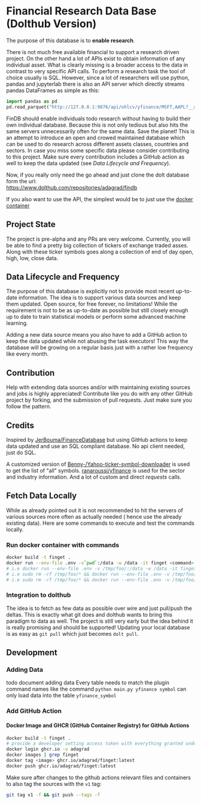# Financial Research Data Base (Dolthub Version)


The purpose of this database is to __enable research__. 

There is not much free available financial to support a research driven project. On the other hand a lot of APIs exist 
to obtain information of any individual asset. What is clearly missing is a broader access to the data in contrast to 
very specific API calls. To perform a research task the tool of choice usually is SQL. However, since a lot of 
researchers will use python, pandas and jupyterlab there is also an API server which directly streams pandas 
DataFrames as simple as this: 

```python
import pandas as pd
pd.read_parquet("http://127.0.0.1:9876/api/ohlcv/yfinance/MSFT,AAPL?__axis=0&__as=parquet")
```

FinDB should enable individuals todo research without having to build their own individual database. Because this is not 
only tedious but also hits the same servers unnecessarily often for the same data. Save the planet! This is an attempt 
to introduce an open and crowed maintained database which can be used to do research across different assets classes, 
countries and sectors. In case you miss some specific data please consider contributing to this project. Make sure every
contribution includes a GitHub action as well to keep the data updated (see *Data Lifecycle and Frequency*).

Now, if you really only need the go ahead and just clone the dolt database form the url:  
https://www.dolthub.com/repositories/adagrad/findb

If you also want to use the API, the simplest would be to just use the [docker container](https://github.com/adagrad/findb_dolthub/pkgs/container/finget)

## Project State
The project is pre-alpha and any PRs are very welcome. Currently, you will be able to find a pretty big collection 
of tickers of exchange traded asses. Along with these ticker symbols goes along a collection of end of day open, high,
low, close data. 


## Data Lifecycle and Frequency

The purpose of this database is explicitly not to provide most recent up-to-date information. The idea is to support 
various data sources and keep them updated. Open source, for free forever, no limitations! While the requirement is not
to be as up-to-date as possible but still closely enough up to date to train statistical models or perform some 
advanced machine learning.

Adding a new data source means you also have to add a GitHub action to keep the data updated while not abusing the task
executors! This way the database will be growing on a regular basis just with a rather low frequency like every month.  


## Contribution
Help with extending data sources and/or with maintaining existing sources and jobs is highly appreciated!
Contribute like you do with any other GitHub project by forking, and the submission of pull requests. Just make sure 
you follow the pattern. 

## Credits
Inspired by [JerBouma/FinanceDatabase](https://github.com/JerBouma/FinanceDatabase/) but using GitHub actions to keep
data updated and use an SQL compliant database. No api client needed, just do SQL. 

A customized version of [Benny-/Yahoo-ticker-symbol-downloader](https://github.com/Benny-/Yahoo-ticker-symbol-downloader) 
is used to get the list of "all" symbols. [ranaroussi/yfinance](https://github.com/ranaroussi/yfinance) is used for the
sector and industry information. And a lot of custom and direct _requests_ calls.

## Fetch Data Locally

While as already pointed out it is not recommended to hit the servers of various sources more often as actually needed (
hence use the already existing data). Here are some commands to execute and test the commands locally.

### Run docker container with commands
```bash
docker build -t finget .
docker run --env-file .env -v`pwd`:/data -w /data -it finget <command> <args>
# i.e docker run --env-file .env -v /tmp/foo/:/data -w /data -it finget yfinance symbol "--time 300 --dolt-load"
# i.e sudo rm -rf /tmp/foo/* && docker run --env-file .env -v /tmp/foo/:/data -w /data -it finget yfinance quote "-w exchange='NYQ' --time 300 --dolt-load"
# i.e sudo rm -rf /tmp/foo/* && docker run --env-file .env -v /tmp/foo/:/data -w /data -it --entrypoint /entrypoint_merge.sh finget "yfinance/quote/ffcab0f2b210e9c135ee"
```

### Integration to dolthub

The idea is to fetch as few data as possible over wire and just pull/push the deltas. This is exactly what git does 
and dolthub wants to bring this paradigm to data as well. The project is still very early but the idea behind it is 
really promising and should be supported! Updating your local database is as easy as `git pull` which just becomes 
`dolt pull`.


## Development

### Adding Data
todo document adding data
Every table needs to match the plugin command names
like the command `python main.py yfinance symbol` can only load data into the table `yfinance_symbol`

### Add GitHub Action
#### Docker Image and GHCR (GitHub Container Registry) for GitHub Actions
```bash
docker build -t finget .
# provide a developer setting access token with everything granted under packages as password
docker login ghcr.io -u adagrad
docker images | grep finget
docker tag <image> ghcr.io/adagrad/finget:latest  
docker push ghcr.io/adagrad/finget:latest
```

Make sure after changes to the github actions relevant files and containers to 
also tag the sources with the `v1` tag: 

```bash
git tag v1 -f && git push --tags -f
```